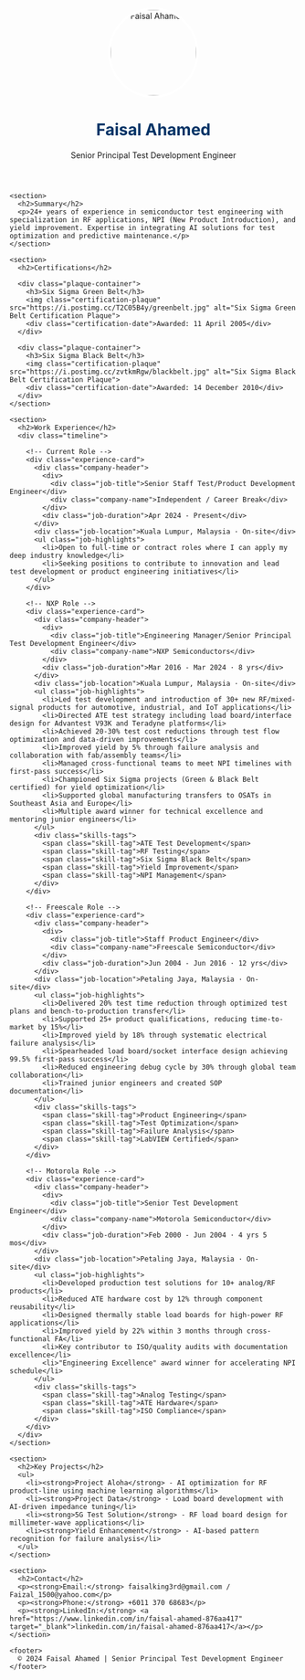 <!DOCTYPE html>
<html lang="en">
<head>
  <meta charset="UTF-8">
  <meta name="viewport" content="width=device-width, initial-scale=1.0">
  <title>Faisal Ahamed - Senior Principal Test Development Engineer</title>
  <style>
    :root {
      --primary: #003366;
      --secondary: #4a8fe7;
      --accent: #e74c3c;
      --light: rgba(255,255,255,0.9);
      --dark: #2c3e50;
      --sixsigma-green: #009b77;
      --sixsigma-black: #333333;
    }
    
    body {
    <div style="text-align:center; padding: 50px;">
  <h1 style="color:white;">My Portfolio</h1>
  <a href="assets/Faisal_Portfolio.pdf" download style="color:white; font-size:20px; text-decoration:underline;">
    Download PDF
  </a>
</div>
      !background-color: #007BFF !important;
     ! color: white;
      font-family: 'Segoe UI', system-ui, sans-serif;
      background: #f5f5f5;
      color: var(--dark);
      line-height: 1.6;
      margin: 0;
      padding: 0;
    }
    
    .container {
      max-width: 1000px;
      margin: 0 auto;
      padding: 20px;
      <div style="text-align:center; padding: 50px;">
  <h1 style="color:white;">My Portfolio</h1>
  <a href="assets/Resume_Cert.pdf" download style="color:white; font-size:20px; text-decoration:underline;">
    Download PDF
  </a>
</div>
    }
    
    header {
      background: var(--primary);
      color: white;
      padding: 2rem;
      text-align: center;
      border-radius: 8px;
      margin-bottom: 2rem;
    }
    
    .profile-pic {
      width: 150px;
      height: 150px;
      border-radius: 50%;
      border: 4px solid white;
      object-fit: cover;
      margin: 0 auto 1rem;
      display: block;
    }
    
    section {
      background-color: white;
      padding: 1.5rem;
      border-radius: 8px;
      margin-bottom: 2rem;
      box-shadow: 0 2px 5px rgba(0,0,0,0.1);
    }
    
    h1, h2, h3 {
      color: var(--primary);
    }
    
    h2 {
      border-bottom: 2px solid var(--secondary);
      padding-bottom: 5px;
      display: inline-block;
    }
    
    ul {
      padding-left: 20px;
    }
    
    li {
      margin-bottom: 10px;
      position: relative;
      list-style-type: none;
      padding-left: 1.5em;
    }
    
    li:before {
      content: "▹";
      color: var(--accent);
      position: absolute;
      left: 0;
    }
    
    /* Certification Plaques */
    .plaque-container {
      text-align: center;
      margin: 25px 0;
    }
    
    .certification-plaque {
      width: 100%;
      max-width: 400px;
      border: 10px solid #d4af37;
      border-radius: 5px;
      box-shadow: 0 5px 15px rgba(0,0,0,0.2);
      margin: 15px auto;
    }
    
    /* Timeline Experience */
    .timeline {
      position: relative;
      max-width: 1000px;
      margin: 30px auto;
    }
    
    .timeline::after {
      content: '';
      position: absolute;
      width: 2px;
      background-color: var(--secondary);
      top: 0;
      bottom: 0;
      left: 50px;
    }
    
    .experience-card {
      position: relative;
      background-color: white;
      border-radius: 8px;
      padding: 20px;
      margin-bottom: 30px;
      margin-left: 80px;
    }
    
    .experience-card::before {
      content: '';
      position: absolute;
      width: 20px;
      height: 20px;
      background-color: white;
      border: 4px solid var(--secondary);
      border-radius: 50%;
      left: -62px;
      top: 30px;
      z-index: 1;
    }
    
    .company-header {
      display: flex;
      justify-content: space-between;
      flex-wrap: wrap;
      margin-bottom: 10px;
    }
    
    .company-name {
      font-weight: bold;
      color: var(--primary);
      font-size: 1.2rem;
    }
    
    .job-title {
      font-weight: 600;
      margin-bottom: 5px;
    }
    
    .job-duration {
      color: #666;
      font-size: 0.9rem;
    }
    
    .job-location {
      font-style: italic;
      color: #666;
      margin-bottom: 15px;
    }
    
    .job-highlights {
      padding-left: 0;
    }
    
    .skills-tags {
      display: flex;
      flex-wrap: wrap;
      gap: 8px;
      margin-top: 15px;
    }
    
    .skill-tag {
      background-color: #e0e9f5;
      color: var(--primary);
      padding: 4px 10px;
      border-radius: 20px;
      font-size: 0.8rem;
    }
    
    footer {
      text-align: center;
      padding: 1rem;
      color: #666;
    }
    
    @media (max-width: 768px) {
      .container {
        padding: 10px;
      }
      
      .experience-card {
        margin-left: 60px;
      }
      
      .timeline::after {
        left: 30px;
      }
      
      .experience-card::before {
        left: -42px;
      }
    }
  </style>
</head>
<body>
  <div class="container">
    <header>
      <img class="profile-pic" src="https://i.postimg.cc/30xskJK9/18bcd881.jpg" alt="Faisal Ahamed">
      <h1>Faisal Ahamed</h1>
      <p>Senior Principal Test Development Engineer</p>
    </header>

    <section>
      <h2>Summary</h2>
      <p>24+ years of experience in semiconductor test engineering with specialization in RF applications, NPI (New Product Introduction), and yield improvement. Expertise in integrating AI solutions for test optimization and predictive maintenance.</p>
    </section>

    <section>
      <h2>Certifications</h2>
      
      <div class="plaque-container">
        <h3>Six Sigma Green Belt</h3>
        <img class="certification-plaque" src="https://i.postimg.cc/T2C05B4y/greenbelt.jpg" alt="Six Sigma Green Belt Certification Plaque">
        <div class="certification-date">Awarded: 11 April 2005</div>
      </div>
      
      <div class="plaque-container">
        <h3>Six Sigma Black Belt</h3>
        <img class="certification-plaque" src="https://i.postimg.cc/zvtkmRgw/blackbelt.jpg" alt="Six Sigma Black Belt Certification Plaque">
        <div class="certification-date">Awarded: 14 December 2010</div>
      </div>
    </section>

    <section>
      <h2>Work Experience</h2>
      <div class="timeline">
        
        <!-- Current Role -->
        <div class="experience-card">
          <div class="company-header">
            <div>
              <div class="job-title">Senior Staff Test/Product Development Engineer</div>
              <div class="company-name">Independent / Career Break</div>
            </div>
            <div class="job-duration">Apr 2024 - Present</div>
          </div>
          <div class="job-location">Kuala Lumpur, Malaysia · On-site</div>
          <ul class="job-highlights">
            <li>Open to full-time or contract roles where I can apply my deep industry knowledge</li>
            <li>Seeking positions to contribute to innovation and lead test development or product engineering initiatives</li>
          </ul>
        </div>
        
        <!-- NXP Role -->
        <div class="experience-card">
          <div class="company-header">
            <div>
              <div class="job-title">Engineering Manager/Senior Principal Test Development Engineer</div>
              <div class="company-name">NXP Semiconductors</div>
            </div>
            <div class="job-duration">Mar 2016 - Mar 2024 · 8 yrs</div>
          </div>
          <div class="job-location">Kuala Lumpur, Malaysia · On-site</div>
          <ul class="job-highlights">
            <li>Led test development and introduction of 30+ new RF/mixed-signal products for automotive, industrial, and IoT applications</li>
            <li>Directed ATE test strategy including load board/interface design for Advantest V93K and Teradyne platforms</li>
            <li>Achieved 20-30% test cost reductions through test flow optimization and data-driven improvements</li>
            <li>Improved yield by 5% through failure analysis and collaboration with fab/assembly teams</li>
            <li>Managed cross-functional teams to meet NPI timelines with first-pass success</li>
            <li>Championed Six Sigma projects (Green & Black Belt certified) for yield optimization</li>
            <li>Supported global manufacturing transfers to OSATs in Southeast Asia and Europe</li>
            <li>Multiple award winner for technical excellence and mentoring junior engineers</li>
          </ul>
          <div class="skills-tags">
            <span class="skill-tag">ATE Test Development</span>
            <span class="skill-tag">RF Testing</span>
            <span class="skill-tag">Six Sigma Black Belt</span>
            <span class="skill-tag">Yield Improvement</span>
            <span class="skill-tag">NPI Management</span>
          </div>
        </div>
        
        <!-- Freescale Role -->
        <div class="experience-card">
          <div class="company-header">
            <div>
              <div class="job-title">Staff Product Engineer</div>
              <div class="company-name">Freescale Semiconductor</div>
            </div>
            <div class="job-duration">Jun 2004 - Jun 2016 · 12 yrs</div>
          </div>
          <div class="job-location">Petaling Jaya, Malaysia · On-site</div>
          <ul class="job-highlights">
            <li>Delivered 20% test time reduction through optimized test plans and bench-to-production transfer</li>
            <li>Supported 25+ product qualifications, reducing time-to-market by 15%</li>
            <li>Improved yield by 18% through systematic electrical failure analysis</li>
            <li>Spearheaded load board/socket interface design achieving 99.5% first-pass success</li>
            <li>Reduced engineering debug cycle by 30% through global team collaboration</li>
            <li>Trained junior engineers and created SOP documentation</li>
          </ul>
          <div class="skills-tags">
            <span class="skill-tag">Product Engineering</span>
            <span class="skill-tag">Test Optimization</span>
            <span class="skill-tag">Failure Analysis</span>
            <span class="skill-tag">LabVIEW Certified</span>
          </div>
        </div>
        
        <!-- Motorola Role -->
        <div class="experience-card">
          <div class="company-header">
            <div>
              <div class="job-title">Senior Test Development Engineer</div>
              <div class="company-name">Motorola Semiconductor</div>
            </div>
            <div class="job-duration">Feb 2000 - Jun 2004 · 4 yrs 5 mos</div>
          </div>
          <div class="job-location">Petaling Jaya, Malaysia · On-site</div>
          <ul class="job-highlights">
            <li>Developed production test solutions for 10+ analog/RF products</li>
            <li>Reduced ATE hardware cost by 12% through component reusability</li>
            <li>Designed thermally stable load boards for high-power RF applications</li>
            <li>Improved yield by 22% within 3 months through cross-functional FA</li>
            <li>Key contributor to ISO/quality audits with documentation excellence</li>
            <li>"Engineering Excellence" award winner for accelerating NPI schedule</li>
          </ul>
          <div class="skills-tags">
            <span class="skill-tag">Analog Testing</span>
            <span class="skill-tag">ATE Hardware</span>
            <span class="skill-tag">ISO Compliance</span>
          </div>
        </div>
      </div>
    </section>

    <section>
      <h2>Key Projects</h2>
      <ul>
        <li><strong>Project Aloha</strong> - AI optimization for RF product-line using machine learning algorithms</li>
        <li><strong>Project Data</strong> - Load board development with AI-driven impedance tuning</li>
        <li><strong>5G Test Solution</strong> - RF load board design for millimeter-wave applications</li>
        <li><strong>Yield Enhancement</strong> - AI-based pattern recognition for failure analysis</li>
      </ul>
    </section>

    <section>
      <h2>Contact</h2>
      <p><strong>Email:</strong> faisalking3rd@gmail.com / Faizal_1500@yahoo.com</p>
      <p><strong>Phone:</strong> +6011 370 68683</p>
      <p><strong>LinkedIn:</strong> <a href="https://www.linkedin.com/in/faisal-ahamed-876aa417" target="_blank">linkedin.com/in/faisal-ahamed-876aa417</a></p>
    </section>

    <footer>
      © 2024 Faisal Ahamed | Senior Principal Test Development Engineer
    </footer>
  </div>
</body>
</html>
